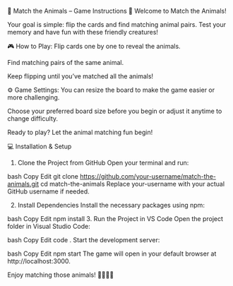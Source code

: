 🐾 Match the Animals – Game Instructions 🐾
Welcome to Match the Animals!

Your goal is simple: flip the cards and find matching animal pairs. Test your memory and have fun with these friendly creatures!

🎮 How to Play:
Flip cards one by one to reveal the animals.

Find matching pairs of the same animal.

Keep flipping until you’ve matched all the animals!

⚙️ Game Settings:
You can resize the board to make the game easier or more challenging.

Choose your preferred board size before you begin or adjust it anytime to change difficulty.

Ready to play? Let the animal matching fun begin!



💻 Installation & Setup
1. Clone the Project from GitHub
Open your terminal and run:

bash
Copy
Edit
git clone https://github.com/your-username/match-the-animals.git
cd match-the-animals
Replace your-username with your actual GitHub username if needed.

2. Install Dependencies
Install the necessary packages using npm:

bash
Copy
Edit
npm install
3. Run the Project in VS Code
Open the project folder in Visual Studio Code:

bash
Copy
Edit
code .
Start the development server:

bash
Copy
Edit
npm start
The game will open in your default browser at http://localhost:3000.

Enjoy matching those animals! 🐶🦊🐵🐼